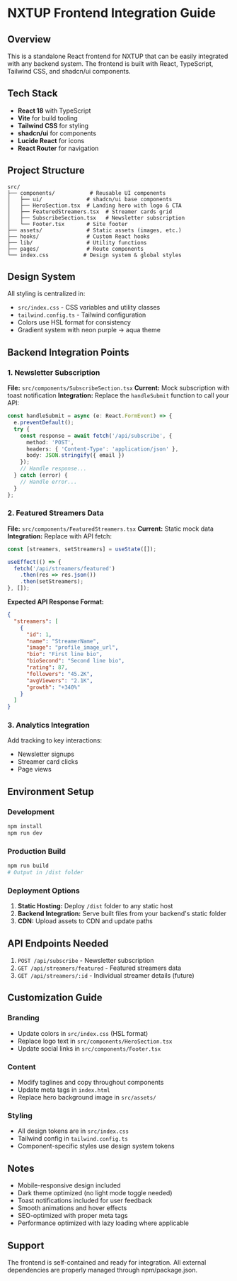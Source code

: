 # NXTUP Frontend Integration Guide

## Overview
This is a standalone React frontend for NXTUP that can be easily integrated with any backend system. The frontend is built with React, TypeScript, Tailwind CSS, and shadcn/ui components.

## Tech Stack
- **React 18** with TypeScript
- **Vite** for build tooling
- **Tailwind CSS** for styling
- **shadcn/ui** for components
- **Lucide React** for icons
- **React Router** for navigation

## Project Structure
```
src/
├── components/           # Reusable UI components
│   ├── ui/              # shadcn/ui base components
│   ├── HeroSection.tsx  # Landing hero with logo & CTA
│   ├── FeaturedStreamers.tsx  # Streamer cards grid
│   ├── SubscribeSection.tsx   # Newsletter subscription
│   └── Footer.tsx       # Site footer
├── assets/              # Static assets (images, etc.)
├── hooks/               # Custom React hooks
├── lib/                 # Utility functions
├── pages/               # Route components
└── index.css           # Design system & global styles
```

## Design System
All styling is centralized in:
- `src/index.css` - CSS variables and utility classes
- `tailwind.config.ts` - Tailwind configuration
- Colors use HSL format for consistency
- Gradient system with neon purple → aqua theme

## Backend Integration Points

### 1. Newsletter Subscription
**File:** `src/components/SubscribeSection.tsx`
**Current:** Mock subscription with toast notification
**Integration:** Replace the `handleSubmit` function to call your API:

```typescript
const handleSubmit = async (e: React.FormEvent) => {
  e.preventDefault();
  try {
    const response = await fetch('/api/subscribe', {
      method: 'POST',
      headers: { 'Content-Type': 'application/json' },
      body: JSON.stringify({ email })
    });
    // Handle response...
  } catch (error) {
    // Handle error...
  }
};
```

### 2. Featured Streamers Data
**File:** `src/components/FeaturedStreamers.tsx`
**Current:** Static mock data
**Integration:** Replace with API fetch:

```typescript
const [streamers, setStreamers] = useState([]);

useEffect(() => {
  fetch('/api/streamers/featured')
    .then(res => res.json())
    .then(setStreamers);
}, []);
```

**Expected API Response Format:**
```json
{
  "streamers": [
    {
      "id": 1,
      "name": "StreamerName",
      "image": "profile_image_url",
      "bio": "First line bio",
      "bioSecond": "Second line bio",
      "rating": 87,
      "followers": "45.2K",
      "avgViewers": "2.1K",
      "growth": "+340%"
    }
  ]
}
```

### 3. Analytics Integration
Add tracking to key interactions:
- Newsletter signups
- Streamer card clicks
- Page views

## Environment Setup

### Development
```bash
npm install
npm run dev
```

### Production Build
```bash
npm run build
# Output in /dist folder
```

### Deployment Options
1. **Static Hosting:** Deploy `/dist` folder to any static host
2. **Backend Integration:** Serve built files from your backend's static folder
3. **CDN:** Upload assets to CDN and update paths

## API Endpoints Needed
1. `POST /api/subscribe` - Newsletter subscription
2. `GET /api/streamers/featured` - Featured streamers data
3. `GET /api/streamers/:id` - Individual streamer details (future)

## Customization Guide

### Branding
- Update colors in `src/index.css` (HSL format)
- Replace logo text in `src/components/HeroSection.tsx`
- Update social links in `src/components/Footer.tsx`

### Content
- Modify taglines and copy throughout components
- Update meta tags in `index.html`
- Replace hero background image in `src/assets/`

### Styling
- All design tokens are in `src/index.css`
- Tailwind config in `tailwind.config.ts`
- Component-specific styles use design system tokens

## Notes
- Mobile-responsive design included
- Dark theme optimized (no light mode toggle needed)
- Toast notifications included for user feedback
- Smooth animations and hover effects
- SEO-optimized with proper meta tags
- Performance optimized with lazy loading where applicable

## Support
The frontend is self-contained and ready for integration. All external dependencies are properly managed through npm/package.json.